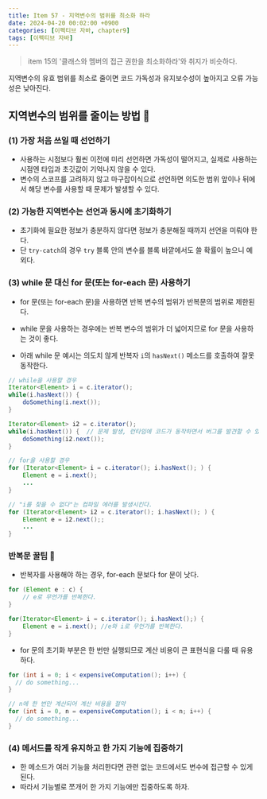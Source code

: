 ```yaml
---
title: Item 57 - 지역변수의 범위를 최소화 하라
date: 2024-04-20 00:02:00 +0900
categories: [이펙티브 자바, chapter9]
tags: [이펙티브 자바]
---
```


> item 15의 '클래스와 멤버의 접근 권한을 최소화하라'와 취지가 비슷하다.

지역변수의 유효 범위를 최소로 줄이면 코드 가독성과 유지보수성이 높아지고 오류 가능성은 낮아진다.

## **지역변수의 범위를 줄이는 방법 🚀**

### **(1) 가장 처음 쓰일 때 선언하기**

- 사용하는 시점보다 훨씬 이전에 미리 선언하면 가독성이 떨어지고, 실제로 사용하는 시점엔 타입과 초깃값이 기억나지 않을 수 있다.
- 변수의 스코프를 고려하지 않고 마구잡이식으로 선언하면 의도한 범위 앞이나 뒤에서 해당 변수를 사용할 때 문제가 발생할 수 있다.

### **(2) 가능한 지역변수는 선언과 동시에 초기화하기**

- 초기화에 필요한 정보가 충분하지 않다면 정보가 충분해질 때까지 선언을 미뤄야 한다.
- 단 `try-catch`의 경우 `try` 블록 안의 변수를 블록 바깥에서도 쓸 확률이 높으니 예외다.

### **(3) while 문 대신 for 문(또는 for-each 문) 사용하기**

- for 문(또는 for-each 문)을 사용하면 반복 변수의 범위가 반복문의 범위로 제한된다.
- while 문을 사용하는 경우에는 반복 변수의 범위가 더 넓어지므로 for 문을 사용하는 것이 좋다.

- 아래 while 문 예시는 의도치 않게 반복자 `i`의 `hasNext()` 메소드를 호출하여 잘못 동작한다.

```java
// while을 사용할 경우
Iterator<Element> i = c.iterator();
while(i.hasNext()) {
    doSomething(i.next());
}

Iterator<Element> i2 = c.iterator();
while(i.hasNext()) {  // 문제 발생, 런타임에 코드가 동작하면서 버그를 발견할 수 있다.
    doSomething(i2.next());
}
```

```java
// for을 사용할 경우
for (Iterator<Element> i = c.iterator(); i.hasNext(); ) { 
	Element e = i.next();
    ...
}

// "i를 찾을 수 없다"는 컴파일 에러를 발생시킨다.
for (Iterator<Element> i2 = c.iterator(); i.hasNext(); ) { 
	Element e = i2.next();;
    ...
}
```

### **반복문 꿀팁 🍯**

- 반복자를 사용해야 하는 경우, for-each 문보다 for 문이 낫다.

```java
for (Element e : c) {
    // e로 무언가를 반복한다.
}

for(Iterator<Element> i = c.iterator(); i.hasNext();) {
    Element e = i.next(); //e와 i로 무언가를 반복한다.
}
```

- for 문의 초기화 부분은 한 번만 실행되므로 계산 비용이 큰 표현식을 다룰 때 유용하다.

```java
for (int i = 0; i < expensiveComputation(); i++) {
  // do something...
}

// n에 한 번만 계산되어 계산 비용을 절약
for (int i = 0, n = expensiveComputation(); i < n; i++) {
  // do something...
}
```


### **(4) 메서드를 작게 유지하고 한 가지 기능에 집중하기**

- 한 메소드가 여러 기능을 처리한다면 관련 없는 코드에서도 변수에 접근할 수 있게 된다.
- 따라서 기능별로 쪼개어 한 가지 기능에만 집중하도록 하자.

